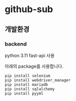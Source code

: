 # github-sub 
## 개발환경
### backend

python 3.11 
fast-api 사용
 
아래의 package를 사용합니다. 
```
pip install selenium
pip install webdriver_manager
pip install mariadb
pip install sqlalchemy
pip install pyyml
```